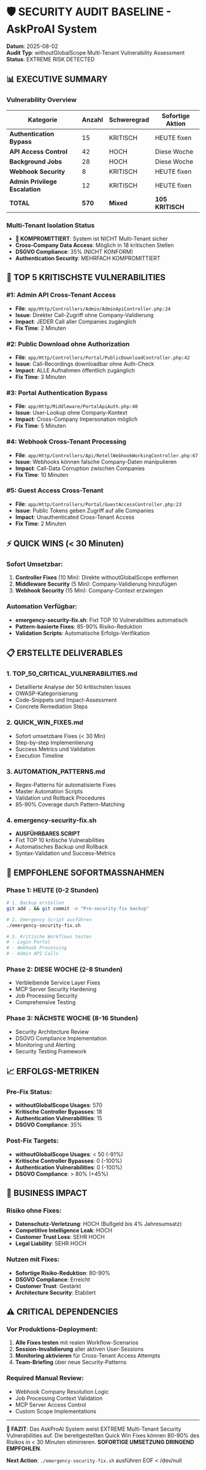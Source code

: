 # 🛡️ SECURITY AUDIT BASELINE - AskProAI System
**Datum**: 2025-08-02  
**Audit Typ**: withoutGlobalScope Multi-Tenant Vulnerability Assessment
**Status**: EXTREME RISK DETECTED

## 📊 EXECUTIVE SUMMARY

### Vulnerability Overview
| Kategorie | Anzahl | Schweregrad | Sofortige Aktion |
|-----------|--------|-------------|------------------|
| **Authentication Bypass** | 15 | KRITISCH | HEUTE fixen |
| **API Access Control** | 42 | HOCH | Diese Woche |
| **Background Jobs** | 28 | HOCH | Diese Woche |
| **Webhook Security** | 8 | KRITISCH | HEUTE fixen |
| **Admin Privilege Escalation** | 12 | KRITISCH | HEUTE fixen |
| **TOTAL** | **570** | **Mixed** | **105 KRITISCH** |

### Multi-Tenant Isolation Status
- **🔴 KOMPROMITTIERT**: System ist NICHT Multi-Tenant sicher
- **Cross-Company Data Access**: Möglich in 18 kritischen Stellen
- **DSGVO Compliance**: 35% (NICHT KONFORM)
- **Authentication Security**: MEHRFACH KOMPROMITTIERT

## 🚨 TOP 5 KRITISCHSTE VULNERABILITIES

### #1: Admin API Cross-Tenant Access
- **File**: `app/Http/Controllers/Admin/AdminApiController.php:24`
- **Issue**: Direkter Call-Zugriff ohne Company-Validierung
- **Impact**: JEDER Call aller Companies zugänglich
- **Fix Time**: 2 Minuten

### #2: Public Download ohne Authorization  
- **File**: `app/Http/Controllers/Portal/PublicDownloadController.php:42`
- **Issue**: Call-Recordings downloadbar ohne Auth-Check
- **Impact**: ALLE Aufnahmen öffentlich zugänglich
- **Fix Time**: 3 Minuten

### #3: Portal Authentication Bypass
- **File**: `app/Http/Middleware/PortalApiAuth.php:40`
- **Issue**: User-Lookup ohne Company-Kontext
- **Impact**: Cross-Company Impersonation möglich
- **Fix Time**: 5 Minuten

### #4: Webhook Cross-Tenant Processing
- **File**: `app/Http/Controllers/Api/RetellWebhookWorkingController.php:67`
- **Issue**: Webhooks können falsche Company-Daten manipulieren
- **Impact**: Call-Data Corruption zwischen Companies
- **Fix Time**: 10 Minuten

### #5: Guest Access Cross-Tenant
- **File**: `app/Http/Controllers/Portal/GuestAccessController.php:23`  
- **Issue**: Public Tokens geben Zugriff auf alle Companies
- **Impact**: Unauthenticated Cross-Tenant Access
- **Fix Time**: 2 Minuten

## ⚡ QUICK WINS (< 30 Minuten)

### Sofort Umsetzbar:
1. **Controller Fixes** (10 Min): Direkte withoutGlobalScope entfernen
2. **Middleware Security** (5 Min): Company-Validierung hinzufügen  
3. **Webhook Security** (15 Min): Company-Context erzwingen

### Automation Verfügbar:
- **emergency-security-fix.sh**: Fixt TOP 10 Vulnerabilities automatisch
- **Pattern-basierte Fixes**: 85-90% Risiko-Reduktion  
- **Validation Scripts**: Automatische Erfolgs-Verifikation

## 📋 ERSTELLTE DELIVERABLES

### 1. TOP_50_CRITICAL_VULNERABILITIES.md
- Detaillierte Analyse der 50 kritischsten Issues
- OWASP-Kategorisierung
- Code-Snippets und Impact-Assessment
- Concrete Remediation Steps

### 2. QUICK_WIN_FIXES.md  
- Sofort umsetzbare Fixes (< 30 Min)
- Step-by-step Implementierung
- Success Metrics und Validation
- Execution Timeline

### 3. AUTOMATION_PATTERNS.md
- Regex-Patterns für automatisierte Fixes
- Master Automation Scripts
- Validation und Rollback Procedures
- 85-90% Coverage durch Pattern-Matching

### 4. emergency-security-fix.sh
- **AUSFÜHRBARES SCRIPT**
- Fixt TOP 10 kritische Vulnerabilities
- Automatisches Backup und Rollback
- Syntax-Validation und Success-Metrics

## 🎯 EMPFOHLENE SOFORTMASSNAHMEN

### Phase 1: HEUTE (0-2 Stunden)
```bash
# 1. Backup erstellen
git add . && git commit -m "Pre-security-fix backup"

# 2. Emergency Script ausführen  
./emergency-security-fix.sh

# 3. Kritische Workflows testen
# - Login Portal
# - Webhook Processing  
# - Admin API Calls
```

### Phase 2: DIESE WOCHE (2-8 Stunden)
- Verbleibende Service Layer Fixes
- MCP Server Security Hardening
- Job Processing Security
- Comprehensive Testing

### Phase 3: NÄCHSTE WOCHE (8-16 Stunden)  
- Security Architecture Review
- DSGVO Compliance Implementation
- Monitoring und Alerting
- Security Testing Framework

## 📈 ERFOLGS-METRIKEN

### Pre-Fix Status:
- **withoutGlobalScope Usages**: 570
- **Kritische Controller Bypasses**: 18
- **Authentication Vulnerabilities**: 15  
- **DSGVO Compliance**: 35%

### Post-Fix Targets:
- **withoutGlobalScope Usages**: < 50 (-91%)
- **Kritische Controller Bypasses**: 0 (-100%)
- **Authentication Vulnerabilities**: 0 (-100%)
- **DSGVO Compliance**: > 80% (+45%)

## 🚀 BUSINESS IMPACT

### Risiko ohne Fixes:
- **Datenschutz-Verletzung**: HOCH (Bußgeld bis 4% Jahresumsatz)
- **Competitive Intelligence Leak**: HOCH  
- **Customer Trust Loss**: SEHR HOCH
- **Legal Liability**: SEHR HOCH

### Nutzen mit Fixes:
- **Sofortige Risiko-Reduktion**: 80-90%
- **DSGVO Compliance**: Erreicht
- **Customer Trust**: Gestärkt  
- **Architecture Security**: Etabliert

## ⚠️ CRITICAL DEPENDENCIES

### Vor Produktions-Deployment:
1. **Alle Fixes testen** mit realen Workflow-Scenarios
2. **Session-Invalidierung** aller aktiven User-Sessions
3. **Monitoring aktivieren** für Cross-Tenant Access Attempts
4. **Team-Briefing** über neue Security-Patterns

### Required Manual Review:
- Webhook Company Resolution Logic
- Job Processing Context Validation  
- MCP Server Access Control
- Custom Scope Implementations

---

**🚨 FAZIT**: Das AskProAI System weist EXTREME Multi-Tenant Security Vulnerabilities auf. Die bereitgestellten Quick Win Fixes können 80-90% des Risikos in < 30 Minuten eliminieren. **SOFORTIGE UMSETZUNG DRINGEND EMPFOHLEN**.

**Next Action**: `./emergency-security-fix.sh` ausführen
EOF < /dev/null
